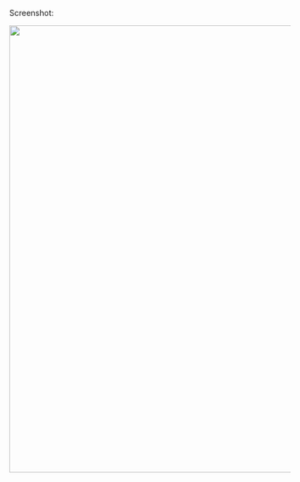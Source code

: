Screenshot:
<p align='center'>
  <span>
      <image width="800" src="./screenshoot.png" />
  </span>
</p>
